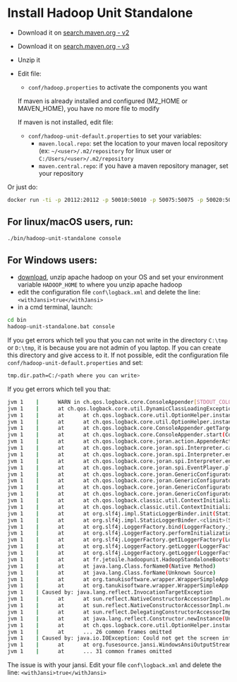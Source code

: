 # Install Hadoop Unit Standalone

* Download it on [search.maven.org - v2](http://search.maven.org/remotecontent?filepath=fr/jetoile/hadoop/hadoop-unit-standalone/2.10.1/hadoop-unit-standalone-2.10.1.tar.gz)
* Download it on [search.maven.org - v3](http://search.maven.org/remotecontent?filepath=fr/jetoile/hadoop/hadoop-unit-standalone/3.5/hadoop-unit-standalone-3.6.tar.gz)
* Unzip it
* Edit file:
  * ```conf/hadoop.properties``` to activate the components you want
  
  If maven is already installed and configured (M2_HOME or MAVEN_HOME), you have no more file to modify
  
  If maven is not installed, edit file:   
  * ```conf/hadoop-unit-default.properties``` to set your variables:
    * ```maven.local.repo```: set the location to your maven local repository (ex: `~/<user>/.m2/repository` for linux user or `C:/Users/<user>/.m2/repository`
    * ```maven.central.repo```: if you have a maven repository manager, set your repository

Or just do:
```bash
docker run -ti -p 20112:20112 -p 50010:50010 -p 50075:50075 -p 50020:50020 jetoile/hadoop-unit-standalone
```

## For linux/macOS users, run:
```bash
./bin/hadoop-unit-standalone console
```

## For Windows users:
* [download](http://www.apache.org/dyn/closer.cgi/hadoop/common/hadoop-2.7.4/hadoop-2.7.4.tar.gz), unzip apache hadoop on your OS and set your environment variable ```HADOOP_HOME``` to where you unzip apache hadoop
* edit the configuration file ```conf\logback.xml``` and delete the line: ```<withJansi>true</withJansi>```
* in a cmd terminal, launch:

```bash
cd bin
hadoop-unit-standalone.bat console
```

If you get errors which tell you that you can not write in the directory `C:\tmp` or `D:\tmp`, it is because you are not admin of you laptop. If you can create this directory and give access to it. If not possible, edit the configuration file `conf/hadoop-unit-default.properties` and set:

```bash
tmp.dir.path=C:/<path where you can write>
```


If you get errors which tell you that:

```bash
jvm 1    |      WARN in ch.qos.logback.core.ConsoleAppender[STDOUT_COLOR] - Failed to create WindowsAnsiOutputStream. Falling back on the default stream. ch.qos.logback.core.util.DynamicClassLoadingException: Failed to instantiate type org.fusesource.jansi.WindowsAnsiOutputStream
jvm 1    |      at ch.qos.logback.core.util.DynamicClassLoadingException: Failed to instantiate type org.fusesource.jansi.WindowsAnsiOutputStream
jvm 1    |      at      at ch.qos.logback.core.util.OptionHelper.instantiateByClassNameAndParameter(OptionHelper.java:69)
jvm 1    |      at      at ch.qos.logback.core.util.OptionHelper.instantiateByClassNameAndParameter(OptionHelper.java:40)
jvm 1    |      at      at ch.qos.logback.core.ConsoleAppender.getTargetStreamForWindows(ConsoleAppender.java:88)
jvm 1    |      at      at ch.qos.logback.core.ConsoleAppender.start(ConsoleAppender.java:79)
jvm 1    |      at      at ch.qos.logback.core.joran.action.AppenderAction.end(AppenderAction.java:90)
jvm 1    |      at      at ch.qos.logback.core.joran.spi.Interpreter.callEndAction(Interpreter.java:309)
jvm 1    |      at      at ch.qos.logback.core.joran.spi.Interpreter.endElement(Interpreter.java:193)
jvm 1    |      at      at ch.qos.logback.core.joran.spi.Interpreter.endElement(Interpreter.java:179)
jvm 1    |      at      at ch.qos.logback.core.joran.spi.EventPlayer.play(EventPlayer.java:62)
jvm 1    |      at      at ch.qos.logback.core.joran.GenericConfigurator.doConfigure(GenericConfigurator.java:165)
jvm 1    |      at      at ch.qos.logback.core.joran.GenericConfigurator.doConfigure(GenericConfigurator.java:152)
jvm 1    |      at      at ch.qos.logback.core.joran.GenericConfigurator.doConfigure(GenericConfigurator.java:110)
jvm 1    |      at      at ch.qos.logback.core.joran.GenericConfigurator.doConfigure(GenericConfigurator.java:53)
jvm 1    |      at      at ch.qos.logback.classic.util.ContextInitializer.configureByResource(ContextInitializer.java:75)
jvm 1    |      at      at ch.qos.logback.classic.util.ContextInitializer.autoConfig(ContextInitializer.java:150)
jvm 1    |      at      at org.slf4j.impl.StaticLoggerBinder.init(StaticLoggerBinder.java:84)
jvm 1    |      at      at org.slf4j.impl.StaticLoggerBinder.<clinit>(StaticLoggerBinder.java:55)
jvm 1    |      at      at org.slf4j.LoggerFactory.bind(LoggerFactory.java:150)
jvm 1    |      at      at org.slf4j.LoggerFactory.performInitialization(LoggerFactory.java:124)
jvm 1    |      at      at org.slf4j.LoggerFactory.getILoggerFactory(LoggerFactory.java:412)
jvm 1    |      at      at org.slf4j.LoggerFactory.getLogger(LoggerFactory.java:357)
jvm 1    |      at      at org.slf4j.LoggerFactory.getLogger(LoggerFactory.java:383)
jvm 1    |      at      at fr.jetoile.hadoopunit.HadoopStandaloneBootstrap.<clinit>(HadoopStandaloneBootstrap.java:60)
jvm 1    |      at      at java.lang.Class.forName0(Native Method)
jvm 1    |      at      at java.lang.Class.forName(Unknown Source)
jvm 1    |      at      at org.tanukisoftware.wrapper.WrapperSimpleApp.<init>(WrapperSimpleApp.java:147)
jvm 1    |      at      at org.tanukisoftware.wrapper.WrapperSimpleApp.main(WrapperSimpleApp.java:485)
jvm 1    | Caused by: java.lang.reflect.InvocationTargetException
jvm 1    |      at      at sun.reflect.NativeConstructorAccessorImpl.newInstance0(Native Method)
jvm 1    |      at      at sun.reflect.NativeConstructorAccessorImpl.newInstance(Unknown Source)
jvm 1    |      at      at sun.reflect.DelegatingConstructorAccessorImpl.newInstance(Unknown Source)
jvm 1    |      at      at java.lang.reflect.Constructor.newInstance(Unknown Source)
jvm 1    |      at      at ch.qos.logback.core.util.OptionHelper.instantiateByClassNameAndParameter(OptionHelper.java:64)
jvm 1    |      at      ... 26 common frames omitted
jvm 1    | Caused by: java.io.IOException: Could not get the screen info: L
jvm 1    |      at      at org.fusesource.jansi.WindowsAnsiOutputStream.<init>(WindowsAnsiOutputStream.java:101)
jvm 1    |      at      ... 31 common frames omitted
```
The issue is with your jansi. Edit your file `conf\logback.xml` and delete the line: ```<withJansi>true</withJansi>```
